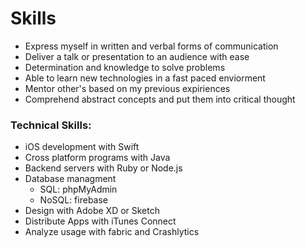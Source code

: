 # Skills

* Express myself in written and verbal forms of communication
* Deliver a talk or presentation to an audience with ease
* Determination and knowledge to solve problems
* Able to learn new technologies in a fast paced enviorment
* Mentor other's based on my previous expiriences
* Comprehend abstract concepts and put them into critical thought


### Technical Skills:
* iOS development with Swift
* Cross platform programs with Java
* Backend servers with Ruby or Node.js
* Database managment
  * SQL: phpMyAdmin
  * NoSQL: firebase
* Design with Adobe XD or Sketch
* Distribute Apps with iTunes Connect
* Analyze usage with fabric and Crashlytics
